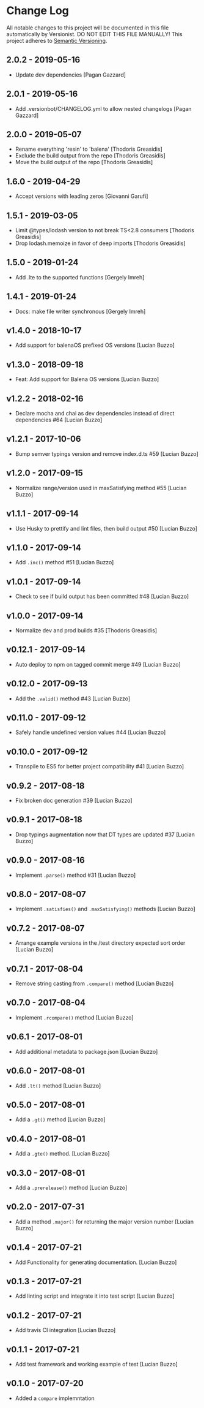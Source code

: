 # Change Log

All notable changes to this project will be documented in this file
automatically by Versionist. DO NOT EDIT THIS FILE MANUALLY!
This project adheres to [Semantic Versioning](http://semver.org/).

## 2.0.2 - 2019-05-16

* Update dev dependencies [Pagan Gazzard]

## 2.0.1 - 2019-05-16

* Add .versionbot/CHANGELOG.yml to allow nested changelogs [Pagan Gazzard]

## 2.0.0 - 2019-05-07

* Rename everything 'resin' to 'balena' [Thodoris Greasidis]
* Exclude the build output from the repo [Thodoris Greasidis]
* Move the build output of the repo [Thodoris Greasidis]

## 1.6.0 - 2019-04-29

* Accept versions with leading zeros [Giovanni Garufi]

## 1.5.1 - 2019-03-05

* Limit @types/lodash version to not break TS<2.8 consumers [Thodoris Greasidis]
* Drop lodash.memoize in favor of deep imports [Thodoris Greasidis]

## 1.5.0 - 2019-01-24

* Add .lte to the supported functions [Gergely Imreh]

## 1.4.1 - 2019-01-24

* Docs: make file writer synchronous [Gergely Imreh]

## v1.4.0 - 2018-10-17

* Add support for balenaOS prefixed OS versions [Lucian Buzzo]

## v1.3.0 - 2018-09-18

* Feat: Add support for Balena OS versions [Lucian Buzzo]

## v1.2.2 - 2018-02-16

* Declare mocha and chai as dev dependencies instead of direct dependencies #64 [Lucian Buzzo]

## v1.2.1 - 2017-10-06

* Bump semver typings version and remove index.d.ts #59 [Lucian Buzzo]

## v1.2.0 - 2017-09-15

* Normalize range/version used in maxSatisfying method #55 [Lucian Buzzo]

## v1.1.1 - 2017-09-14

* Use Husky to prettify and lint files, then build output #50 [Lucian Buzzo]

## v1.1.0 - 2017-09-14

* Add `.inc()` method #51 [Lucian Buzzo]

## v1.0.1 - 2017-09-14

* Check to see if build output has been committed #48 [Lucian Buzzo]

## v1.0.0 - 2017-09-14

* Normalize dev and prod builds #35 [Thodoris Greasidis]

## v0.12.1 - 2017-09-14

* Auto deploy to npm on tagged commit merge #49 [Lucian Buzzo]

## v0.12.0 - 2017-09-13

* Add the `.valid()` method #43 [Lucian Buzzo]

## v0.11.0 - 2017-09-12

* Safely handle undefined version values #44 [Lucian Buzzo]

## v0.10.0 - 2017-09-12

* Transpile to ES5 for better project compatibility #41 [Lucian Buzzo]

## v0.9.2 - 2017-08-18

* Fix broken doc generation #39 [Lucian Buzzo]

## v0.9.1 - 2017-08-18

* Drop typings augmentation now that DT types are updated #37 [Lucian Buzzo]

## v0.9.0 - 2017-08-16

* Implement `.parse()` method #31 [Lucian Buzzo]

## v0.8.0 - 2017-08-07

* Implement `.satisfies()` and `.maxSatisfying()` methods [Lucian Buzzo]

## v0.7.2 - 2017-08-07

* Arrange example versions in the /test directory expected sort order [Lucian Buzzo]

## v0.7.1 - 2017-08-04

* Remove string casting from `.compare()` method [Lucian Buzzo]

## v0.7.0 - 2017-08-04

* Implement `.rcompare()` method [Lucian Buzzo]

## v0.6.1 - 2017-08-01

* Add additional metadata to package.json [Lucian Buzzo]

## v0.6.0 - 2017-08-01

* Add `.lt()` method [Lucian Buzzo]

## v0.5.0 - 2017-08-01

* Add a `.gt()` method [Lucian Buzzo]

## v0.4.0 - 2017-08-01

* Add a `.gte()` method. [Lucian Buzzo]

## v0.3.0 - 2017-08-01

* Add a `.prerelease()` method [Lucian Buzzo]

## v0.2.0 - 2017-07-31

* Add a method `.major()` for returning the major version number [Lucian Buzzo]

## v0.1.4 - 2017-07-21

* Add Functionality for generating documentation. [Lucian Buzzo]

## v0.1.3 - 2017-07-21

* Add linting script and integrate it into test script [Lucian Buzzo]

## v0.1.2 - 2017-07-21

* Add travis CI integration [Lucian Buzzo]

## v0.1.1 - 2017-07-21

* Add test framework and working example of test [Lucian Buzzo]

## v0.1.0 - 2017-07-20

* Added a `compare` implemntation
